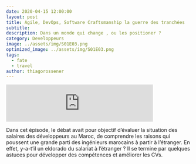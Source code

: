 ```yaml
---
date: 2020-04-15 12:00:00
layout: post
title: Agile, DevOps, Software Craftsmanship la guerre des tranchées
subtitle: 
description: Dans un monde qui change , ou les positioner ?
category: Developpeurs
image: ../assets/img/S01E03.png
optimized_image: ../assets/img/S01E03.png
tags:
  - fate
  - travel
author: thiagorossener
---
```


<iframe src="https://anchor.fm/devcastma/embed/episodes/S01E01--Le-salaire-des-dveloppeurs-au-Maroc-eavai9" height="102px" width="400px" frameborder="0" scrolling="no"></iframe>

Dans cet épisode, le débat avait pour objectif d’évaluer la situation des salaires des développeurs au Maroc, de comprendre les raisons qui poussent une grande parti des ingénieurs marocains à partir à l’étranger. En effet, y-a-t’il un eldorado du salariat à l’étranger ? Il se termine par quelques astuces pour développer des compétences et améliorer les CVs.



